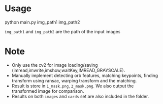 # Usage

python main.py img_path1 img_path2

`img_path1` and `img_path2` are the path of the input images

# Note

- Only use the cv2 for image loading/saving (imread,imwrite,imshow,waitKey,IMREAD_GRAYSCALE).
- Manually implement detecting orb features, matching keypoints, finding transform using ransac, warping transform and the matching.
- Result is store in `1_mask.png`, `2_mask.png`. We also output the transformed image for comparison.
- Results on both `images` and `cards` set are also included in the folder. 

